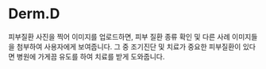 # Derm.D
피부질환 사진을 찍어 이미지를 업로드하면, 피부 질환 종류 확인 및 다른 사례 이미지들을 첨부하여 사용자에게 보여줍니다. 그 중 조기진단 및 치료가 중요한 피부질환이 있다면 병원에 가게끔 유도를 하여 치료를 받게 도와줍니다.
